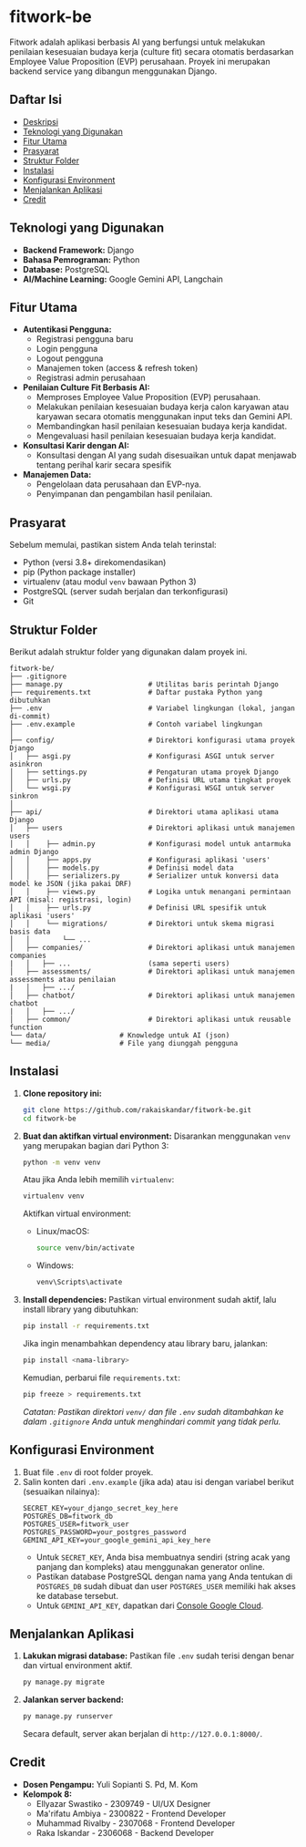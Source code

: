 # fitwork-be
Fitwork adalah aplikasi berbasis AI yang berfungsi untuk melakukan penilaian kesesuaian budaya kerja (culture fit) secara otomatis berdasarkan Employee Value Proposition (EVP) perusahaan. Proyek ini merupakan backend service yang dibangun menggunakan Django.

## Daftar Isi
* [Deskripsi](#fitwork-be)
* [Teknologi yang Digunakan](#teknologi-yang-digunakan)
* [Fitur Utama](#fitur-utama)
* [Prasyarat](#prasyarat)
* [Struktur Folder](#struktur-folder)
* [Instalasi](#instalasi)
* [Konfigurasi Environment](#konfigurasi-environment)
* [Menjalankan Aplikasi](#menjalankan-aplikasi)
* [Credit](#credit)

## Teknologi yang Digunakan
* **Backend Framework:** Django
* **Bahasa Pemrograman:** Python
* **Database:** PostgreSQL
* **AI/Machine Learning:** Google Gemini API, Langchain

## Fitur Utama
* **Autentikasi Pengguna:**
    * Registrasi pengguna baru
    * Login pengguna
    * Logout pengguna
    * Manajemen token (access & refresh token)
    * Registrasi admin perusahaan
* **Penilaian Culture Fit Berbasis AI:**
    * Memproses Employee Value Proposition (EVP) perusahaan.
    * Melakukan penilaian kesesuaian budaya kerja calon karyawan atau karyawan secara otomatis menggunakan input teks dan Gemini API.
    * Membandingkan hasil penilaian kesesuaian budaya kerja kandidat.
    * Mengevaluasi hasil penilaian kesesuaian budaya kerja kandidat.
* **Konsultasi Karir dengan AI:**
    * Konsultasi dengan AI yang sudah disesuaikan untuk dapat menjawab tentang perihal karir secara spesifik
* **Manajemen Data:**
    * Pengelolaan data perusahaan dan EVP-nya.
    * Penyimpanan dan pengambilan hasil penilaian.

## Prasyarat
Sebelum memulai, pastikan sistem Anda telah terinstal:
* Python (versi 3.8+ direkomendasikan)
* pip (Python package installer)
* virtualenv (atau modul `venv` bawaan Python 3)
* PostgreSQL (server sudah berjalan dan terkonfigurasi)
* Git

## Struktur Folder 
Berikut adalah struktur folder yang digunakan dalam proyek ini.

```tree
fitwork-be/
├── .gitignore
├── manage.py                     # Utilitas baris perintah Django
├── requirements.txt              # Daftar pustaka Python yang dibutuhkan
├── .env                          # Variabel lingkungan (lokal, jangan di-commit)
├── .env.example                  # Contoh variabel lingkungan
│
├── config/                       # Direktori konfigurasi utama proyek Django
│   ├── asgi.py                   # Konfigurasi ASGI untuk server asinkron
│   ├── settings.py               # Pengaturan utama proyek Django
│   ├── urls.py                   # Definisi URL utama tingkat proyek
│   └── wsgi.py                   # Konfigurasi WSGI untuk server sinkron
│
├── api/                          # Direktori utama aplikasi utama Django 
│   ├── users                     # Direktori aplikasi untuk manajemen users
│   │    ├── admin.py             # Konfigurasi model untuk antarmuka admin Django
│   │    ├── apps.py              # Konfigurasi aplikasi 'users'
│   │    ├── models.py            # Definisi model data
│   │    ├── serializers.py       # Serializer untuk konversi data model ke JSON (jika pakai DRF)
│   │    ├── views.py             # Logika untuk menangani permintaan API (misal: registrasi, login)
│   │    ├── urls.py              # Definisi URL spesifik untuk aplikasi 'users'
│   │    └── migrations/          # Direktori untuk skema migrasi basis data
│   │        └── ...
│   ├── companies/                # Direktori aplikasi untuk manajemen companies
|   │   ├── ...                   (sama seperti users) 
│   ├── assessments/              # Direktori aplikasi untuk manajemen assessments atau penilaian
|   │   ├── .../                  
│   ├── chatbot/                  # Direktori aplikasi untuk manajemen chatbot
|   │   ├── .../                   
│   ├── common/                   # Direktori aplikasi untuk reusable function
└── data/                  # Knowledge untuk AI (json)
└── media/                 # File yang diunggah pengguna
```

## Instalasi

1.  **Clone repository ini:**
    ```bash
    git clone https://github.com/rakaiskandar/fitwork-be.git
    cd fitwork-be
    ```

2.  **Buat dan aktifkan virtual environment:**
    Disarankan menggunakan `venv` yang merupakan bagian dari Python 3:
    ```bash
    python -m venv venv
    ```
    Atau jika Anda lebih memilih `virtualenv`:
    ```bash
    virtualenv venv
    ```
    Aktifkan virtual environment:
    * Linux/macOS:
        ```bash
        source venv/bin/activate
        ```
    * Windows:
        ```bash
        venv\Scripts\activate
        ```

3.  **Install dependencies:**
    Pastikan virtual environment sudah aktif, lalu install library yang dibutuhkan:
    ```bash
    pip install -r requirements.txt
    ```
    Jika ingin menambahkan dependency atau library baru, jalankan:
    ```bash
    pip install <nama-library>
    ```
    Kemudian, perbarui file `requirements.txt`:
    ```bash
    pip freeze > requirements.txt
    ```
    *Catatan: Pastikan direktori `venv/` dan file `.env` sudah ditambahkan ke dalam `.gitignore` Anda untuk menghindari commit yang tidak perlu.*

## Konfigurasi Environment

1.  Buat file `.env` di root folder proyek.
2.  Salin konten dari `.env.example` (jika ada) atau isi dengan variabel berikut (sesuaikan nilainya):
    ```env
    SECRET_KEY=your_django_secret_key_here
    POSTGRES_DB=fitwork_db
    POSTGRES_USER=fitwork_user
    POSTGRES_PASSWORD=your_postgres_password
    GEMINI_API_KEY=your_google_gemini_api_key_here
    ```
    * Untuk `SECRET_KEY`, Anda bisa membuatnya sendiri (string acak yang panjang dan kompleks) atau menggunakan generator online.
    * Pastikan database PostgreSQL dengan nama yang Anda tentukan di `POSTGRES_DB` sudah dibuat dan user `POSTGRES_USER` memiliki hak akses ke database tersebut.
    * Untuk `GEMINI_API_KEY`, dapatkan dari [Console Google Cloud](https://console.cloud.google.com/).

## Menjalankan Aplikasi

1.  **Lakukan migrasi database:**
    Pastikan file `.env` sudah terisi dengan benar dan virtual environment aktif.
    ```bash
    py manage.py migrate
    ```

2.  **Jalankan server backend:**
    ```bash
    py manage.py runserver
    ```
    Secara default, server akan berjalan di `http://127.0.0.1:8000/`.

## Credit
* **Dosen Pengampu:** Yuli Sopianti S. Pd, M. Kom
* **Kelompok 8:**
    * Ellyazar Swastiko - 2309749 - UI/UX Designer
    * Ma'rifatu Ambiya - 2300822 - Frontend Developer
    * Muhammad Rivalby - 2307068 - Frontend Developer
    * Raka Iskandar - 2306068 - Backend Developer